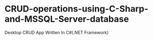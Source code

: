 # CRUD-operations-using-C-Sharp-and-MSSQL-Server-database
Desktop CRUD App Written In C#(.NET Framework)
